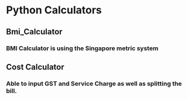 # Python Calculators
## Bmi_Calculator

### BMI Calculator is using the Singapore metric system

## Cost Calculator

### Able to input GST and Service Charge as well as splitting the bill.